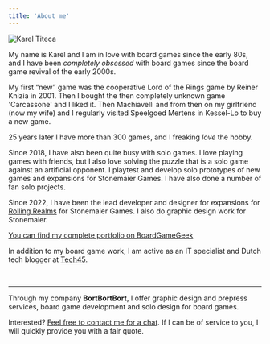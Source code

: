 ```yaml
---
title: 'About me'
---
```


![Karel Titeca](images/kareltiteca_meeples.png)

My name is Karel and I am in love with board games since the early 80s, and I have been *completely obsessed* with board games since the board game revival of the early 2000s.

My first “new” game was the cooperative Lord of the Rings game by Reiner Knizia in 2001. Then I bought the then completely unknown game 'Carcassone' and I liked it. Then Machiavelli and from then on my girlfriend (now my wife) and I regularly visited Speelgoed Mertens in Kessel-Lo to buy a new game.

25 years later I have more than 300 games, and I freaking *love* the hobby.

Since 2018, I have also been quite busy with solo games. I love playing games with friends, but I also love solving the puzzle that is a solo game against an artificial opponent. I playtest and develop solo prototypes of new games and expansions for Stonemaier Games. I have also done a number of fan solo projects.

Since 2022, I have been the lead developer and designer for expansions for [Rolling Realms](https://boardgamegeek.com/boardgame/305682/rolling-realms) for Stonemaier Games. I also do graphic design work for Stonemaier.

[You can find my complete portfolio on BoardGameGeek](https://boardgamegeek.com/boardgamedesigner/136907/karel-titeca)

In addition to my board game work, I am active as an IT specialist and Dutch tech blogger at [Tech45](https://tech45.eu).

<br>

---
Through my company **BortBortBort**, I offer graphic design and prepress services, board game development and solo design for board games. 

Interested? [Feel free to contact me for a chat](/contact). If I can be of service to you, I will quickly provide you with a fair quote.